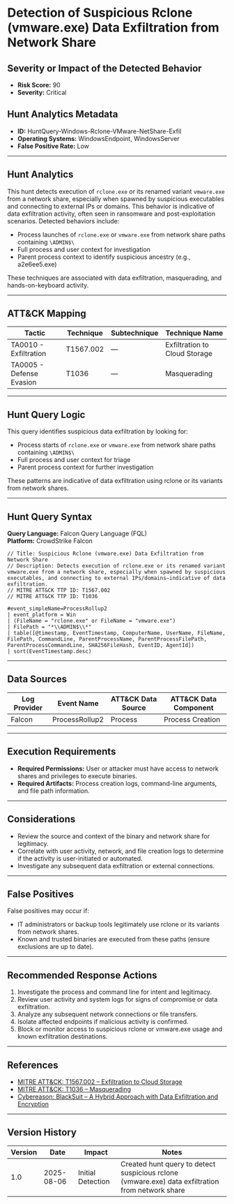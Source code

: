 # Detection of Suspicious Rclone (vmware.exe) Data Exfiltration from Network Share

## Severity or Impact of the Detected Behavior

- **Risk Score:** 90
- **Severity:** Critical

## Hunt Analytics Metadata

- **ID:** HuntQuery-Windows-Rclone-VMware-NetShare-Exfil
- **Operating Systems:** WindowsEndpoint, WindowsServer
- **False Positive Rate:** Low

---

## Hunt Analytics

This hunt detects execution of `rclone.exe` or its renamed variant `vmware.exe` from a network share, especially when spawned by suspicious executables and connecting to external IPs or domains. This behavior is indicative of data exfiltration activity, often seen in ransomware and post-exploitation scenarios. Detected behaviors include:

- Process launches of `rclone.exe` or `vmware.exe` from network share paths containing `\ADMIN$\`
- Full process and user context for investigation
- Parent process context to identify suspicious ancestry (e.g., a2e6ee5.exe)

These techniques are associated with data exfiltration, masquerading, and hands-on-keyboard activity.

---

## ATT&CK Mapping

| Tactic                        | Technique   | Subtechnique | Technique Name                                 |
|------------------------------|-------------|--------------|-----------------------------------------------|
| TA0010 - Exfiltration        | T1567.002   | —            | Exfiltration to Cloud Storage                 |
| TA0005 - Defense Evasion     | T1036       | —            | Masquerading                                 |

---

## Hunt Query Logic

This query identifies suspicious data exfiltration by looking for:

- Process starts of `rclone.exe` or `vmware.exe` from network share paths containing `\ADMIN$\`
- Full process and user context for triage
- Parent process context for further investigation

These patterns are indicative of data exfiltration using rclone or its variants from network shares.

---

## Hunt Query Syntax

**Query Language:** Falcon Query Language (FQL)  
**Platform:** CrowdStrike Falcon

```fql
// Title: Suspicious Rclone (vmware.exe) Data Exfiltration from Network Share
// Description: Detects execution of rclone.exe or its renamed variant vmware.exe from a network share, especially when spawned by suspicious executables, and connecting to external IPs/domains—indicative of data exfiltration.
// MITRE ATT&CK TTP ID: T1567.002
// MITRE ATT&CK TTP ID: T1036

#event_simpleName=ProcessRollup2
| event_platform = Win
| (FileName = "rclone.exe" or FileName = "vmware.exe")
| FilePath = "*\\ADMIN$\\*"
| table([@timestamp, EventTimestamp, ComputerName, UserName, FileName, FilePath, CommandLine, ParentProcessName, ParentProcessFilePath, ParentProcessCommandLine, SHA256FileHash, EventID, AgentId])
| sort(EventTimestamp.desc)
```

---

## Data Sources

| Log Provider | Event Name                | ATT&CK Data Source | ATT&CK Data Component |
|--------------|--------------------------|--------------------|-----------------------|
| Falcon       | ProcessRollup2           | Process            | Process Creation      |

---

## Execution Requirements

- **Required Permissions:** User or attacker must have access to network shares and privileges to execute binaries.
- **Required Artifacts:** Process creation logs, command-line arguments, and file path information.

---

## Considerations

- Review the source and context of the binary and network share for legitimacy.
- Correlate with user activity, network, and file creation logs to determine if the activity is user-initiated or automated.
- Investigate any subsequent data exfiltration or external connections.

---

## False Positives

False positives may occur if:

- IT administrators or backup tools legitimately use rclone or its variants from network shares.
- Known and trusted binaries are executed from these paths (ensure exclusions are up to date).

---

## Recommended Response Actions

1. Investigate the process and command line for intent and legitimacy.
2. Review user activity and system logs for signs of compromise or data exfiltration.
3. Analyze any subsequent network connections or file transfers.
4. Isolate affected endpoints if malicious activity is confirmed.
5. Block or monitor access to suspicious rclone or vmware.exe usage and known exfiltration destinations.

---

## References

- [MITRE ATT&CK: T1567.002 – Exfiltration to Cloud Storage](https://attack.mitre.org/techniques/T1567/002/)
- [MITRE ATT&CK: T1036 – Masquerading](https://attack.mitre.org/techniques/T1036/)
- [Cybereason: BlackSuit – A Hybrid Approach with Data Exfiltration and Encryption](https://www.cybereason.com/blog/blacksuit-data-exfil)
---

## Version History

| Version | Date       | Impact            | Notes                                                                                      |
|---------|------------|-------------------|--------------------------------------------------------------------------------------------|
| 1.0     | 2025-08-06 | Initial Detection | Created hunt query to detect suspicious rclone (vmware.exe) data exfiltration from network share |
